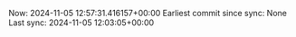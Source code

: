 Now: 2024-11-05 12:57:31.416157+00:00 Earliest commit since sync: None Last sync: 2024-11-05 12:03:05+00:00
